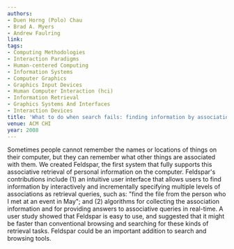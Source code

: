 ```yaml
---
authors:
- Duen Horng (Polo) Chau
- Brad A. Myers
- Andrew Faulring
link:
tags:
- Computing Methodologies
- Interaction Paradigms
- Human-centered Computing
- Information Systems
- Computer Graphics
- Graphics Input Devices
- Human Computer Interaction (hci)
- Information Retrieval
- Graphics Systems And Interfaces
- Interaction Devices
title: 'What to do when search fails: finding information by association.'
venue: ACM CHI
year: 2008
---
```

Sometimes people cannot remember the names or locations of things on their computer, but they can remember what other things are associated with them. We created Feldspar, the first system that fully supports this associative retrieval of personal information on the computer. Feldspar's contributions include (1) an intuitive user interface that allows users to find information by interactively and incrementally specifying multiple levels of associations as retrieval queries, such as: "find the file from the person who I met at an event in May"; and (2) algorithms for collecting the association information and for providing answers to associative queries in real-time. A user study showed that Feldspar is easy to use, and suggested that it might be faster than conventional browsing and searching for these kinds of retrieval tasks. Feldspar could be an important addition to search and browsing tools.